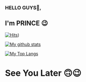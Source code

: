 ### HELLO GUYS👋,

## I'm PRINCE 😉

[![Hits](https://hits.seeyoufarm.com/api/count/incr/badge.svg?url=https%3A%2F%2Fgithub.com%2FPRINCE301102&count_bg=%2379C83D&title_bg=%230084FF&icon=arduino.svg&icon_color=%2300FF20&title=Stalks&edge_flat=false)](https://hits.seeyouform.com))


[![My github stats](https://github-readme-stats.vercel.app/api?username=PRINCE301102&show_icons=true&theme=cobalt&count_private=true)](https://github.com/PRINCE301102)


[![My Top Langs](https://github-readme-stats.vercel.app/api/top-langs/?username=PRINCE301102&layout=compact&theme=cobalt)](https://github.com/PRINCE301102)

# See You Later 🙃😉
<!--
**PRINCE301102/PRINCE301102** is a ✨ _special_ ✨ repository because its `README.md` (this file) appears on your GitHub profile.

Here are some ideas to get you started:

- 🔭 I’m currently working on ...
- 🌱 I’m currently learning ...
- 👯 I’m looking to collaborate on ...
- 🤔 I’m looking for help with ...
- 💬 Ask me about ...
- 📫 How to reach me: ...
- 😄 Pronouns: ...
- ⚡ Fun fact: ...
-->
